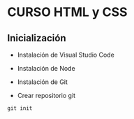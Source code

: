# CURSO HTML y CSS

## Inicialización ##

- Instalación de Visual Studio Code
- Instalación de Node
- Instalación de Git

- Crear repositorio git
```
git init
```
